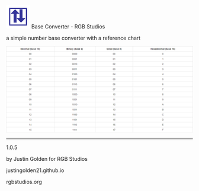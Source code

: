 <img src="logo.svg" width="64px">
Base Converter - RGB Studios

a simple number base converter with a reference chart

<img src="chart.png">

<hr>

1.0.5

by Justin Golden for RGB Studios

justingolden21.github.io

rgbstudios.org
